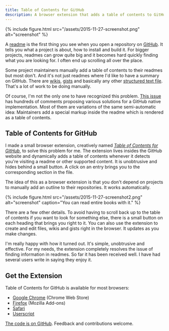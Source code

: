 ```yaml
---
title: Table of Contents for GitHub
description: A browser extension that adds a table of contents to GitHub readmes, wikis and gists.
---
```


{% include figure.html src="/assets/2015-11-27-screenshot.png" alt="screenshot" %}

A [readme](https://en.wikipedia.org/wiki/README) is the first thing you see when you open a repository on [GitHub](https://github.com). It tells you what a project is about, how to install and build it. For bigger projects, readmes can grow quite big and it becomes hard quickly finding what you are looking for. I often end up scrolling all over the place.

Some project maintainers manually add a table of contents to their readmes but most don't. And it's not just readmes where I'd like to have a summary on GitHub. There are [wikis](https://help.github.com/articles/about-github-wikis/), [gists](https://help.github.com/articles/about-gists/) and basically any other [structured text file](https://github.com/github/markup). That's a lot of work to be doing manually.

Of course, I'm not the only one to have recognized this problem. [This issue](https://github.com/isaacs/github/issues/215) has hundreds of comments proposing various solutions for a GitHub native implementation. Most of them are variations of the same semi-automatic idea: Maintainers add a special markup inside the readme which is rendered as a table of contents.

## Table of Contents for GitHub

I made a small browser extension, creatively named [*Table of Contents for GitHub*](repo), to solve this problem for me. The extension lives insides the GitHub website and dynamically adds a table of contents whenever it detects you're visiting a readme or other supported content. It is unobtrusive and hides behind a small button. A click on an entry brings you to the corresponding section in the file.

The idea of this as a browser extension is that you don't depend on projects to manually add an outline to their repositories. It works automatically.

{% include figure.html src="/assets/2015-11-27-screenshot2.png" alt="screenshot" caption="You can read entire books with it." %}

There are a few other details. To avoid having to scroll back up to the table of contents if you want to look for something else, there is a small button on each heading that brings you right to it. You can also use the extension to create and edit files, wikis and gists right in the browser. It updates as you make changes.

I'm really happy with how it turned out. It's simple, unobtrusive and effective. For my needs, the extension completely resolves the issue of finding information in readmes. So far it has been received well. I have had several users write in saying they enjoy it.

## Get the Extension

Table of Contents for GitHub is available for most browsers:

- [Google Chrome][chrome] (Chrome Web Store)
- [Firefox][firefox] (Mozilla Add-ons)
- [Safari][safari]
- [Userscript][userscript]

[The code is on GitHub][repo]. Feedback and contributions welcome.

[repo]: https://github.com/arthurhammer/github-toc
[chrome]: https://chrome.google.com/webstore/detail/table-of-contents-for-git/hlkhpeomjgelmljaknhoboeohhgmmgcn
[firefox]: https://addons.mozilla.org/en-US/firefox/addon/github-toc/
[safari]: https://github.com/arthurhammer/github-toc/releases/download/v0.2.3/safari.safariextz
[userscript]: https://github.com/arthurhammer/github-toc/raw/master/dist/github-toc.user.js
